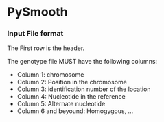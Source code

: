 # PySmooth

### Input File format

The First row is the header.

The genotype file MUST have the following columns:

- Column 1: chromosome
- Column 2: Position in the chromosome
- Column 3: identification number of the location
- Column 4: Nucleotide in the reference 
- Column 5: Alternate nucleotide
- Column 6 and beyound: Homogygous, ...
